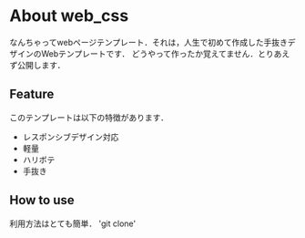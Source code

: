 # About web_css
なんちゃってwebページテンプレート．それは，人生で初めて作成した手抜きデザインのWebテンプレートです．
どうやって作ったか覚えてません．とりあえず公開します．

## Feature
このテンプレートは以下の特徴があります．
- レスポンシブデザイン対応
- 軽量
- ハリボテ
- 手抜き

## How to use
利用方法はとても簡単．
'git clone'
